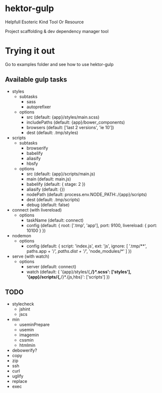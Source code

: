 # hektor-gulp

Helpfull Esoteric Kind Tool Or Resource

Project scaffolding &amp; dev dependency manager tool

# Trying it out

Go to examples folder and see how to use hektor-gulp

## Available gulp tasks

* styles
  * subtasks
    * sass
    * autoprefixer
  * options
    * src (default: {app}/styles/main.scss)
    * includePaths (default: {app}/bower_components)
    * browsers (default: ['last 2 versions', 'ie 10'])
    * dest (default: .tmp/styles)
* scripts
  * subtasks
    * browserify
    * babelify
    * aliasify
    * hbsfy
  * options
    * src (default: {app}/scripts/main.js)
    * main (default: main.js)
    * babelify (default: { stage: 2 })
    * aliasify (default: {})
    * nodePath (default: process.env.NODE_PATH:./{app}/scripts)
    * dest (default: .tmp/scripts)
    * debug (default: false)
* connect (with livereload)
  * options
    * taskName (default: connect)
    * config (default: { root: ['.tmp', 'app'], port: 9100, livereload: { port: 10100 } })
* nodemon
  * options
    * config (default: { script: 'index.js', ext: 'js', ignore: [ '.tmp/**', paths.app + '/*', paths.dist + '/*', 'node_modules/*' ] })
* serve (with watch)
  * options
    * server (default: connect)
    * watch (default: { '{app}/styles/{,**/}*.scss': ['styles'], '{app}/scripts/{,**/}*.{js,hbs}': ['scripts'] })

## TODO

* stylecheck
  * jshint
  * jscs
* min
  * useminPrepare
  * usemin
  * imagemin
  * cssmin
  * htmlmin
* debowerify?
* copy
* zip
* ssh
* curl
* uglify
* replace
* exec